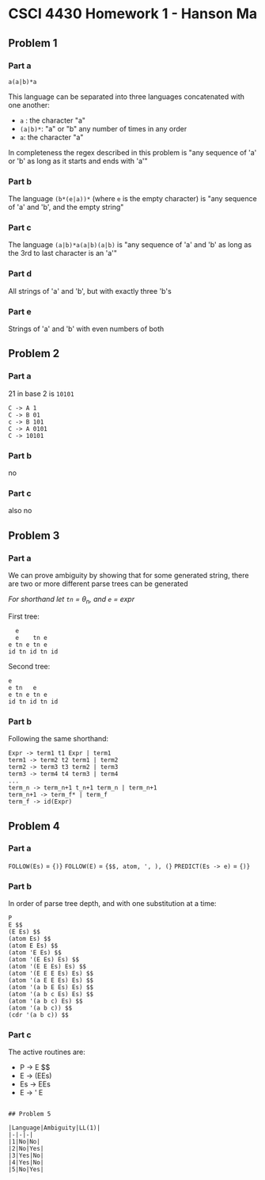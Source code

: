 # CSCI 4430 Homework 1 - Hanson Ma

## Problem 1

### Part a

`a(a|b)*a`

This language can be separated into three languages concatenated with one another:
- `a` : the character "a"
- `(a|b)*`: "a" or "b" any number of times in any order
- `a`: the character "a" 

In completeness the regex described in this problem is "any sequence of 'a' or 'b' as long as it starts and ends with 'a'"

### Part b

The language `(b*(e|a))*` (where `e` is the empty character) is "any sequence of 'a' and 'b', and the empty string"

### Part c

The language `(a|b)*a(a|b)(a|b)` is "any sequence of 'a' and 'b' as long as the 3rd to last character is an 'a'"

### Part d

All strings of 'a' and 'b', but with exactly three 'b's

### Part e

Strings of 'a' and 'b' with even numbers of both

## Problem 2

### Part a

21 in base 2 is `10101`

```
C -> A 1
C -> B 01
c -> B 101
C -> A 0101
C -> 10101
```

### Part b

no

### Part c

also no

## Problem 3

### Part a

We can prove ambiguity by showing that for some generated string, there are two or more different parse trees can be generated

*For shorthand let `tn` = $\theta_n$, and `e` = $expr$*

First tree:
```
  e
  e    tn e
e tn e tn e
id tn id tn id
```

Second tree:
```
e
e tn   e
e tn e tn e
id tn id tn id
```

### Part b

Following the same shorthand:

```
Expr -> term1 t1 Expr | term1
term1 -> term2 t2 term1 | term2
term2 -> term3 t3 term2 | term3
term3 -> term4 t4 term3 | term4
...
term_n -> term_n+1 t_n+1 term_n | term_n+1
term_n+1 -> term_f* | term_f
term_f -> id(Expr)
```

## Problem 4

### Part a

`FOLLOW(Es)` = `{)}`
`FOLLOW(E)` = `{$$, atom, ', ), (}`
`PREDICT(Es -> e)` = `{)}`

### Part b

In order of parse tree depth, and with one substitution at a time:

```
P
E $$
(E Es) $$
(atom Es) $$
(atom E Es) $$
(atom 'E Es) $$
(atom '(E Es) Es) $$
(atom '(E E Es) Es) $$
(atom '(E E E Es) Es) $$
(atom '(a E E Es) Es) $$
(atom '(a b E Es) Es) $$
(atom '(a b c Es) Es) $$
(atom '(a b c) Es) $$
(atom '(a b c)) $$
(cdr '(a b c)) $$
```

### Part c

The active routines are:


- P -> E $$
- E -> (EEs)
- Es -> EEs
- E -> ' E
```

## Problem 5

|Language|Ambiguity|LL(1)|
|-|-|-|
|1|No|No|
|2|No|Yes|
|3|Yes|No|
|4|Yes|No|
|5|No|Yes|